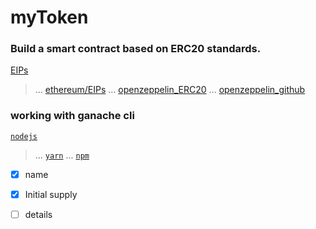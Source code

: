 # myToken
 ### Build a smart contract based on ERC20 standards. 
 [EIPs](https://eips.ethereum.org/)
 > ...
 [ethereum/EIPs](https://github.com/ethereum/EIPs)
 > ...
 [openzeppelin_ERC20](https://docs.openzeppelin.com/contracts/4.x/erc20)
 > ...
 [openzeppelin_github](https://github.com/OpenZeppelin/openzeppelin-contracts)

 ### working with ganache cli

 [`nodejs`](https://nodejs.org/en/)
 > ...
 [`yarn`](https://yarnpkg.com/cli/install)
 > ...
 [`npm`](https://www.npmjs.com/package/npm)


- [x] name
- [x] Initial supply
- [ ] details

